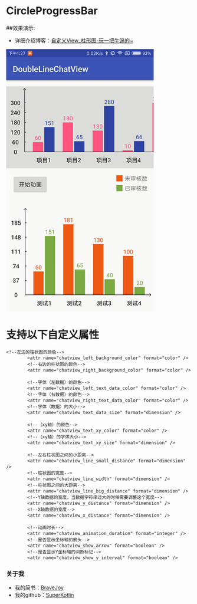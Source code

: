 # CircleProgressBar
##效果演示:

 - 详细介绍博客：[自定义View_柱形图-玩一把牛逼的~](http://www.jianshu.com/p/62f76e8d2075)

![](/art/DoubleLineChatView.gif)

# 支持以下自定义属性

```
<!--左边的柱状图的颜色-->
        <attr name="chatview_left_background_color" format="color" />
        <!--右边的柱状图的颜色-->
        <attr name="chatview_right_background_color" format="color" />

        <!--字体（左数据）的颜色-->
        <attr name="chatview_left_text_data_color" format="color" />
        <!--字体（右数据）的颜色-->
        <attr name="chatview_right_text_data_color" format="color" />
        <!--字体（数据）的大小-->
        <attr name="chatview_text_data_size" format="dimension" />

        <!--（xy轴）的颜色-->
        <attr name="chatview_text_xy_color" format="color" />
        <!--（xy轴）的字体大小-->
        <attr name="chatview_text_xy_size" format="dimension" />

        <!--左右柱状图之间的小距离-->
        <attr name="chatview_line_small_distance" format="dimension" />
        <!--柱状图的宽度-->
        <attr name="chatview_line_width" format="dimension" />
        <!--柱状图之间的大距离-->
        <attr name="chatview_line_big_distance" format="dimension" />
        <!--Y轴数据的宽度，当数据字符串过大的时候需要调整这个宽度-->
        <attr name="chatview_y_distance" format="dimension" />
        <!--X轴数据的宽度-->
        <attr name="chatview_x_distance" format="dimension" />

        <!--动画时长-->
        <attr name="chatview_animation_duration" format="integer" />
        <!--是否显示坐标轴的箭头-->
        <attr name="chatview_show_arrow" format="boolean" />
        <!--是否显示Y坐标轴的间断标记-->
        <attr name="chatview_show_y_interval" format="boolean" />

```


### 关于我
 - 我的简书：[BraveJoy](http://www.jianshu.com/users/c96d2a9d160f/timeline)
 - 我的github：[SuperKotlin](https://github.com/SuperKotlin)